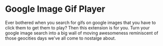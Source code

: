 Google Image Gif Player
=======================

Ever bothered when you search for gifs on google images that you have to click them to get them to play? Then this extension is for you. Turn your google image search into a big wall of moving awesomeness reminiscent of those geocities days we've all come to nostalge about.

